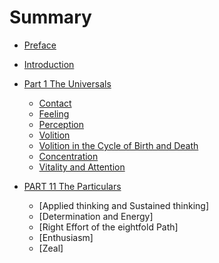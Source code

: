 # Summary

* [Preface](preface.md)
* [Introduction](introduction.md)
* [Part 1 The Universals](universals.md)
    * [Contact](contact.md)
    * [Feeling](feeling.md)
    * [Perception](perception.md)
    * [Volition](volition.md)
    * [Volition in the Cycle of Birth and Death](cycle.md)
    * [Concentration](concentration.md)
    * [Vitality and Attention](vitality.md)
    
* [PART 11 The Particulars](particulars.md)
    * [Applied thinking and Sustained thinking]
    * [Determination and Energy]
    * [Right Effort of the eightfold Path]
    * [Enthusiasm]
    * [Zeal]